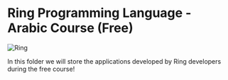 Ring Programming Language - Arabic Course (Free)
================================================

![Ring](http://ring-lang.sf.net/thering.jpg)

In this folder we will store the applications developed by Ring developers during the free course! 

